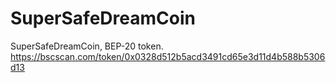 # SuperSafeDreamCoin
SuperSafeDreamCoin, BEP-20 token. https://bscscan.com/token/0x0328d512b5acd3491cd65e3d11d4b588b5306d13
